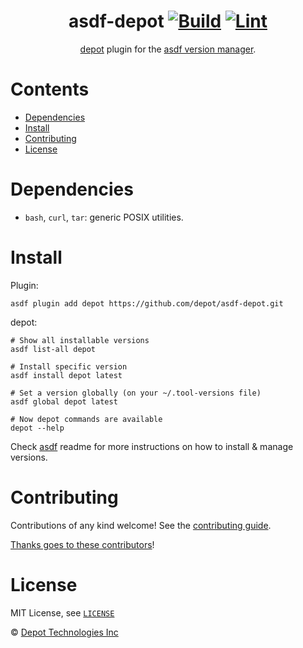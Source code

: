 <div align="center">

# asdf-depot [![Build](https://github.com/depot/asdf-depot/actions/workflows/build.yml/badge.svg)](https://github.com/depot/asdf-depot/actions/workflows/build.yml) [![Lint](https://github.com/depot/asdf-depot/actions/workflows/lint.yml/badge.svg)](https://github.com/depot/asdf-depot/actions/workflows/lint.yml)


[depot](https://github.com/depot/cli) plugin for the [asdf version manager](https://asdf-vm.com).

</div>

# Contents

- [Dependencies](#dependencies)
- [Install](#install)
- [Contributing](#contributing)
- [License](#license)

# Dependencies

- `bash`, `curl`, `tar`: generic POSIX utilities.

# Install

Plugin:

```shell
asdf plugin add depot https://github.com/depot/asdf-depot.git
```

depot:

```shell
# Show all installable versions
asdf list-all depot

# Install specific version
asdf install depot latest

# Set a version globally (on your ~/.tool-versions file)
asdf global depot latest

# Now depot commands are available
depot --help
```

Check [asdf](https://github.com/asdf-vm/asdf) readme for more instructions on how to
install & manage versions.

# Contributing

Contributions of any kind welcome! See the [contributing guide](contributing.md).

[Thanks goes to these contributors](https://github.com/depot/asdf-depot/graphs/contributors)!

# License

MIT License, see [`LICENSE`](LICENSE)

© [Depot Technologies Inc](https://github.com/depot)
